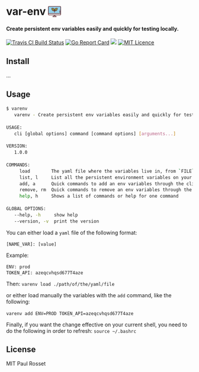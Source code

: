 # var-env <img src="computer.png" alt="Logo" height="35" align="top" />

#### Create persistent env variables easily and quickly for testing locally.

[![Travis CI Build Status](https://travis-ci.org/PaulRosset/var-env.svg?branch=master)](https://travis-ci.org/PaulRosset/var-env)
[![Go Report Card](https://goreportcard.com/badge/github.com/PaulRosset/var-env)](https://goreportcard.com/report/github.com/PaulRosset/var-env)
[![](https://cover.run/go/github.com/PaulRosset/var-env.svg)](https://cover.run/go/github.com/PaulRosset/var-env)
[![MIT Licence](https://badges.frapsoft.com/os/mit/mit.svg?v=103)](https://opensource.org/licenses/mit-license.php)

## Install

...

## Usage

```sh
$ varenv
   varenv - Create persistent env variables easily and quickly for testing locally.

USAGE:
   cli [global options] command [command options] [arguments...]

VERSION:
   1.0.0

COMMANDS:
     load        The yaml file where the variables live in, from `FILE`
     list, l     List all the persistent environment variables on your computer.
     add, a      Quick commands to add an env variables through the cli interface
     remove, rm  Quick commands to remove an env variables through the cli interface
     help, h     Shows a list of commands or help for one command

GLOBAL OPTIONS:
   --help, -h     show help
   --version, -v  print the version
```

You can either load a `yaml` file of the following format:

```
[NAME_VAR]: [value]
```

Example:

```
ENV: prod
TOKEN_API: azeqcvhqsd677T4aze
```

Then:
`varenv load ./path/of/the/yaml/file`

or either load manually the variables with the `add` command, like the following:

`varenv add ENV=PROD TOKEN_API=azeqcvhqsd677T4aze`

Finally, if you want the change effective on your current shell, you need to do the following in order to refresh: `source ~/.bashrc`

## License

MIT Paul Rosset
